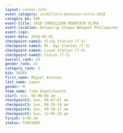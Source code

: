 ```yaml
---
layout: runner-info 
event_category: cordillera-mountain-ultra-2018 
category_km: 50K 
event-title: 2018 CORDILLERA MOUNTAIN ULTRA 
event-location: Dalupirip Itogon Benguet Philippines 
event-logo: 
event-date: 2018-03-03 
checkpoint-name2: Oling Station (T-2) 
checkpoint-name3: Mt. Ugo Station (T-3) 
checkpoint-name4: Lusod Station (T-4) 
checkpoint-name5: Finish (T-5) 
overall_rank: 28
gender_rank: 23
category_rank: 3
bib: 50269
first_name: Miguel Antonio
last_name: Lopez
gender: M
team_name: Time Depot/Suunto
start: Sun, 04-00-00 am
checkpoint2: Sun, 06-07-01 am
checkpoint3: Sun, 08-29-10 am
checkpoint4: Sun, 09-30-27 am
checkpoint5: Sun, 12-05-10 pm
finish: 8-05-10
status: FINISHER
---
```

